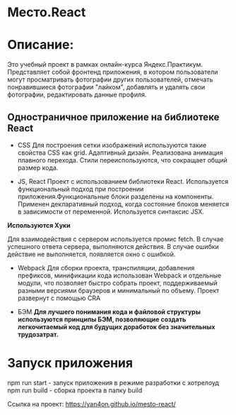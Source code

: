 # Место.React

# Описание:
Это учебный проект в рамках онлайн-курса Яндекс.Практикум. Представляет собой фронтенд приложения, в котором пользователи могут просматривать фотографии других пользователей, отмечать понравившиеся фотографии "лайком", добавлять и удалять свои фотографии, редактировать данные профиля.

## Одностраничное приложение на библиотеке React
- CSS
Для построения сетки изображений используются такие свойства CSS как grid. Адаптивный дизайн. Реализована анимация плавного перехода. Стили переиспользуются, что сокращает общий размер кода.

- JS, React
Проект с использованием библиотеки React. Иcпользуется функциональный подход при построении приложения.Функциональные блоки разделены на компоненты. Применен декларативный подход, когда состояние блоков меняется в зависимости от переменной. Используется синтаксис JSX. 

**Используются Хуки**

Для взаимодействия с сервером используется промис fetch. В случае успешного ответа сервера, выполняются действия. В случае ошибки действие не выполняется, появляется окно с ошибкой.

- Webpack
Для сборки проекта, транспиляции, добавления префиксов, минификации кода использован Webpack и отдельные модули, что позволяет быстро собрать проект, поддерживаемый разными версиями браузеров и минимальный по объему. Проект развернут с помощью CRA

- БЭМ
**Для лучшего понимания кода и файловой структуры используются принципы БЭМ, позволяющие создать легкочитаемый код для будущих доработок без значительных трудозатрат.**

# Запуск приложения
npm run start - запуск приложения в режиме разработки с хотрелоуд npm run build - сборка проекта в папку build

Ссылка на проект:
https://yan4on.github.io/mesto-react/
